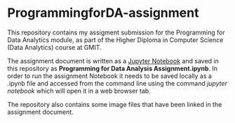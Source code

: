 # ProgrammingforDA-assignment
This repository contains my assigment submission for the Programming for Data Analytics module, as part of the Higher Diploma in Computer Science (Data Analytics) course at GMIT.  

The assignment document is written as a [Jupyter Notebook](http://jupyter.org/) and saved in this repository as **Programming for Data Analysis Assignment.ipynb**.  In order to run the assignment Notebook it needs to be saved locally as a .ipynb file and accessed from the command line using the command *jupyter notebook* which will open it in a web browser tab.

The repository also contains some image files that have been linked in the assignment document. 
